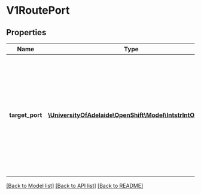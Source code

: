 # V1RoutePort

## Properties
Name | Type | Description | Notes
------------ | ------------- | ------------- | -------------
**target_port** | [**\UniversityOfAdelaide\OpenShift\Model\IntstrIntOrString**](IntstrIntOrString.md) | The target port on pods selected by the service this route points to. If this is a string, it will be looked up as a named port in the target endpoints port list. Required | 

[[Back to Model list]](../README.md#documentation-for-models) [[Back to API list]](../README.md#documentation-for-api-endpoints) [[Back to README]](../README.md)


